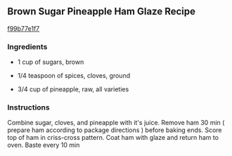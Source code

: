 ## Brown Sugar Pineapple Ham Glaze Recipe

[f99b77e1f7](http://cookeatshare.com/recipes/brown-sugar-pineapple-ham-glaze-93872)

### Ingredients

 - 1 cup of sugars, brown

 - 1/4 teaspoon of spices, cloves, ground

 - 3/4 cup of pineapple, raw, all varieties

### Instructions

Combine sugar, cloves, and pineapple with it's juice. Remove ham 30 min ( prepare ham according to package directions ) before baking ends. Score top of ham in criss-cross pattern. Coat ham with glaze and return ham to oven. Baste every 10 min